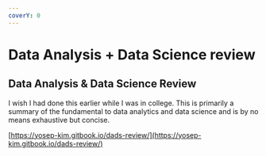 ```yaml
---
coverY: 0
---
```


# Data Analysis + Data Science review

## Data Analysis & Data Science Review

I wish I had done this earlier while I was in college. This is primarily a summary of the fundamental to data analytics and data science and is by no means exhaustive but concise.



[https://yosep-kim.gitbook.io/dads-review/](https://yosep-kim.gitbook.io/dads-review/)   &#x20;
